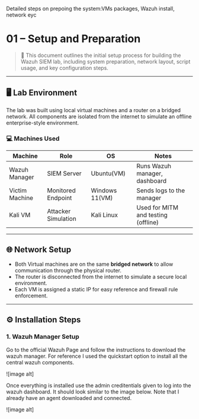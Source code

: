 Detailed steps on prepoing the system:VMs packages, Wazuh install, network eyc

# 01 – Setup and Preparation

> 🧪 This document outlines the initial setup process for building the Wazuh SIEM lab, including system preparation, network layout, script usage, and key configuration steps.

---

## 🖥️ Lab Environment

The lab was built using local virtual machines and a router on a bridged network. All components are isolated from the internet to simulate an offline enterprise-style environment.

### 💻 Machines Used

| Machine            | Role              | OS         | Notes                                  |
|--------------------|-------------------|------------|----------------------------------------|
| Wazuh Manager      | SIEM Server       | Ubuntu(VM)     | Runs Wazuh manager, dashboard |
| Victim Machine     | Monitored Endpoint| Windows 11(VM) | Sends logs to the manager              |
| Kali VM  | Attacker Simulation| Kali Linux | Used for MITM and testing (offline)    |

---

## 🌐 Network Setup

- Both Virtual machines are on the same **bridged network** to allow communication through the physical router.
- The router is disconnected from the internet to simulate a secure local environment.
- Each VM is assigned a static IP for easy reference and firewall rule enforcement.

---

## ⚙️ Installation Steps

### 1. Wazuh Manager Setup

Go to the official Wazuh Page and follow the instructions to download the wazuh manager. For reference I used the quickstart option to install all the central wazuh components.

![image alt]

Once everything is installed use the admin creditentials given to log into the wazuh dashboard. It should look similar to the image below. Note that I already have an agent downloaded and connected.


![image alt]







